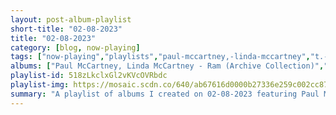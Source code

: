 ```yaml
---
layout: post-album-playlist
short-title: "02-08-2023"
title: "02-08-2023"
category: [blog, now-playing]
tags: ["now-playing","playlists","paul-mccartney,-linda-mccartney","t.-rex","richard-swift","roy-clark","various-artists","various-artists","laura-jane-grace","the-flatliners","monkey","m83","the-get-up-kids","the-get-up-kids","the-aquabats!","various-artists","aimless,-monterey-coast","zeds-dead,-scrufizzer","group-x---arabian-rap-sensations"]
albums: ["Paul McCartney, Linda McCartney - Ram (Archive Collection)","T. Rex - Electric Warrior [Expanded & Remastered]","Richard Swift - The Atlantic Ocean","Roy Clark - The Lightning Fingers Of Roy Clark","Various Artists - Inflammable Material","Various Artists - Curse of the Unripe Pumpkin","Laura Jane Grace - At War With The Silverfish","The Flatliners - Destroy To Create","Monkey - Bananarchy","M83 - Fantasy - Chapter 1","The Get Up Kids - Home on the Range","The Get Up Kids - Problems","The Aquabats! - Charge!!","Various Artists - Hi-Five Soup!","aimless, monterey coast - Now & Then","Zeds Dead, Scrufizzer - One Three Nine","Group X - Arabian Rap Sensations - 40 oz. Slushie"]
playlist-id: 518zLkclxGl2vKVcOVRbdc
playlist-img: https://mosaic.scdn.co/640/ab67616d0000b27336e259c002cc8746178f5a64ab67616d0000b2737762663eeab308df9d240cd0ab67616d0000b273a2011c0dd39ed6cec55777e2ab67616d0000b273f76b042dbda9f3b76476dc11
summary: "A playlist of albums I created on 02-08-2023 featuring Paul McCartney, Linda McCartney, T. Rex, Richard Swift, Roy Clark, Various Artists, Various Artists, Laura Jane Grace, The Flatliners, Monkey, M83, The Get Up Kids, The Get Up Kids, The Aquabats!, Various Artists, aimless, monterey coast, Zeds Dead, Scrufizzer, and Group X - Arabian Rap Sensations"
---
```

